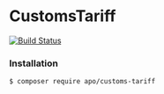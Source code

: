 # CustomsTariff
[![Build Status](https://travis-ci.org/afxal/CustomsTariff.svg?branch=master)](https://travis-ci.org/afxal/CustomsTariff)

### Installation


```sh
$ composer require apo/customs-tariff
```